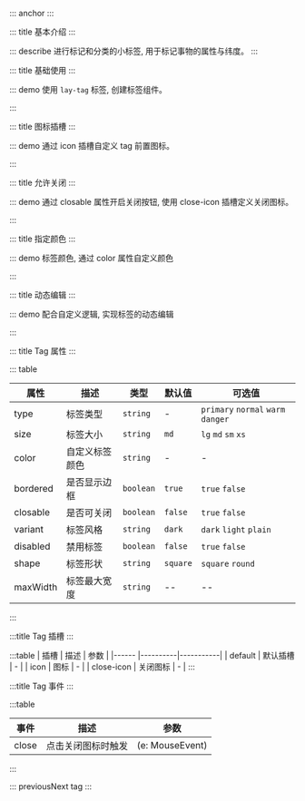 ::: anchor
:::

::: title 基本介绍
:::

::: describe 进行标记和分类的小标签, 用于标记事物的属性与纬度。
:::

::: title 基础使用
:::

::: demo 使用 `lay-tag` 标签, 创建标签组件。

<template>
  <lay-space size="md">
    <lay-tag maxWidth="100px">标签</lay-tag>
    <lay-tag v-for="type in TAG_TYPES" :type="type" variant="light">标签</lay-tag>
  </lay-space>
</template>

<script setup>
const TAG_TYPES = [
  "primary",
  "normal",
  "warm",
  "danger",
];
</script>

:::

::: title 图标插槽
:::

::: demo 通过 icon 插槽自定义 tag 前置图标。

<template>
<lay-space size="md">
  <lay-tag>
    <template #icon>
      <lay-icon type="layui-icon-vercode" />
    </template>
    tag
  </lay-tag>
  <lay-tag>
    <template #icon>
      <lay-icon type="layui-icon-login-qq" />
    </template>
    tag
  </lay-tag>
  <lay-tag>
    <template #icon>
      <lay-icon type="layui-icon-star-fill" />
    </template>
    tag
  </lay-tag>
</lay-space>
</template>

<script>
</script>
<style>
.tag-demo {
  width: 500px;
  display: flex;
  margin-bottom: 15px;
}
.tag-demo .layui-tag{
  margin-right: 15px;
}
</style>

:::

::: title 允许关闭
:::

::: demo 通过 closable 属性开启关闭按钮, 使用 close-icon 插槽定义关闭图标。

<template>
<lay-space size="md">
  <lay-tag closable>Tag</lay-tag>
  <lay-tag closable>
    Tag 2
  </lay-tag>
  <lay-tag closable>
    custom close icon
    <template #close-icon><lay-icon type="layui-icon-close-fill" /></template>
  </lay-tag>
</lay-space>
</template>

<script>
</script>
<style>
.tag-demo {
  width: 500px;
  display: flex;
  margin-bottom: 15px;
}
.tag-demo .layui-tag{
  margin-right: 15px;
}
</style>

:::

::: title 指定颜色
:::

::: demo 标签颜色, 通过 color 属性自定义颜色

<template>
<lay-space direction="vertical" size="md">
  <lay-space size="md">
    <lay-tag v-for="color in COLORS" :color="color" variant="light">标签</lay-tag>
  </lay-space>
</lay-space>
</template>

<script>
import { ref } from 'vue'

export default {
  setup() {

    const COLORS = [
      "#165DFF",
      "#722ED1",
      "#D91AD9",
      "#F5319D",
    ];

    return {
      TAG_COLORS,
      COLORS
    }
  }
}
</script>
<style>
.tag-demo {
  width: 500px;
  display: flex;
  margin-bottom: 15px;
}
.tag-demo .layui-tag{
  margin-right: 15px;
}
.tag-demo-variant{
  margin-bottom: 10px;
}
</style>

:::

::: title 动态编辑
:::

::: demo 配合自定义逻辑, 实现标签的动态编辑

<template>
  <template v-for="(tag, index) of tagData" :key="`tag-${index}`">
  <lay-tag 
    closable
    maxWidth="100px"
    @close="handleClose(index)"
    style="margin-right: 5px;"
    >
    {{tag}} 
  </lay-tag>
  </template>
  <span id="tagDemo" @click="handlerFocus">
    <lay-input 
    v-if="showInput"   
    ref="inputRef"      
    v-model.trim="inputVal"
    autofocus
    style="width:60px; height:24px"
    @keyup.enter="handleAdd"
    @blur="handleAdd" />
  <lay-tag 
    v-else 
    >
    <template #icon>
      <lay-icon type="layui-icon-addition"/>
    </template>
    添加
  </lay-tag>
  </span>
</template>

<script>
import { ref, nextTick } from 'vue';

export default {
  setup() {
    const tagData = ref(['Tag', 'Selected1111111111111111111111111111111', 'Tags']);
    const inputRef = ref(null);
    const showInput = ref(false);
    const inputVal = ref('');

    const handleAdd = () => {
      if (inputVal.value) {
        tagData.value.push(inputVal.value);
        inputVal.value = '';
      }
      showInput.value = false;
    };

    const handleClose = (index) => {
      tagData.value.splice(index, 1);
    };

    const handlerFocus = (e) => {
      showInput.value = true;
      console.log("FIXME 临时")
      setTimeout(() => {
        document.querySelector('#tagDemo input').focus()
      },200)
 
    }

    return {
      tagData,
      inputRef,
      showInput,
      inputVal,
      handleAdd,
      handleClose,
      handlerFocus,
    };
  },
};
</script>
:::


::: title Tag 属性
:::

::: table

| 属性        | 描述     | 类型    | 默认值    | 可选值                             |
| ----------- | -------- | ------ | ------ | ------ |
| type        | 标签类型  | `string` | -| `primary` `normal` `warm` `danger`
| size | 标签大小 |`string` | `md` | `lg` `md` `sm` `xs`|
| color | 自定义标签颜色 | `string` | -| - | 
| bordered | 是否显示边框 | `boolean` | `true` | `true` `false`|
| closable | 是否可关闭 | `boolean` | `false` | `true` `false`|
| variant  | 标签风格  | `string` | `dark` | `dark` `light` `plain`|
| disabled | 禁用标签  | `boolean` | `false` | `true` `false`|
| shape    | 标签形状  | `string` | `square` | `square` `round`|
| maxWidth | 标签最大宽度 | `string`| -- | --|

:::

:::title Tag 插槽
:::

:::table
| 插槽 | 描述 | 参数 |
|------ |----------|-----------|
| default | 默认插槽 | - |
| icon | 图标 | - |
| close-icon | 关闭图标 | - |
:::

:::title Tag 事件
:::

:::table

| 事件 | 描述 | 参数 |
|------ |----------|-----------|
| close | 点击关闭图标时触发 | (e: MouseEvent) |

:::

::: previousNext tag
:::